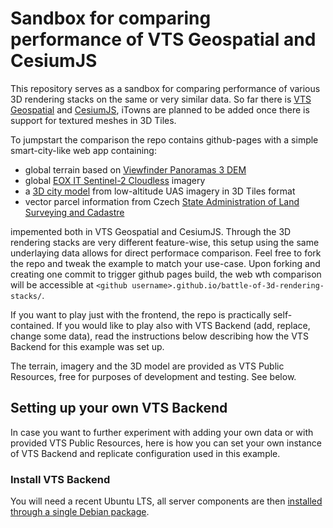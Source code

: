 # Sandbox for comparing performance of VTS Geospatial and CesiumJS

This repository serves as a sandbox for comparing performance of various 3D rendering stacks on the same or very similar data. 
So far there is [VTS Geospatial](https://www.melown.com/products/vts-geospatial/) and [CesiumJS](https://cesiumjs.org/), iTowns are planned to be added once there is support for textured meshes in 3D Tiles.

To jumpstart the comparison the repo contains github-pages with a simple smart-city-like web app containing:

* global terrain based on [Viewfinder Panoramas 3 DEM](http://viewfinderpanoramas.org/)
* global [EOX IT Sentinel-2 Cloudless](https://s2maps.eu/) imagery
* a [3D city model](https://www.melown.com/products/vadstena/) from low-altitude UAS imagery in 3D Tiles format
* vector parcel information from Czech [State Administration of Land Surveying and Cadastre](https://www.cuzk.cz/en)

impemented both in VTS Geospatial and CesiumJS. Through the 3D rendering stacks are very different feature-wise, this setup using the same underlaying data allows for direct performace comparison. Feel free to fork the repo and tweak the example to match your use-case. Upon forking and creating one commit to trigger github pages build, the web wth comparison will be accessible at `<github username>.github.io/battle-of-3d-rendering-stacks/`.

If you want to play just with the frontend, the repo is practically self-contained. If you would like to play also with VTS Backend (add, replace, change some data), read the instructions below describing how the VTS Backend for this example was set up.

The terrain, imagery and the 3D model are provided as VTS Public Resources, free for purposes of development and testing. See below.

## Setting up your own VTS Backend

In case you want to further experiment with adding your own data or with provided VTS Public Resources, here is how you can set your own instance of VTS Backend and replicate configuration used in this example.

### Install VTS Backend

You will need a recent Ubuntu LTS, all server components are then [installed through a single Debian package](http://vtsdocs.melown.com/en/latest/tutorials/vtsbackend.html#setting-vts-backend).
